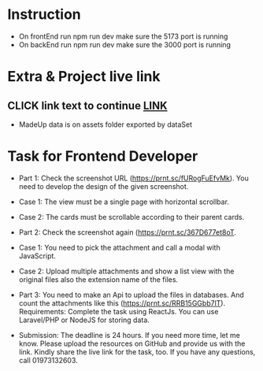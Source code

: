 # Instruction

-  On frontEnd run npm run dev make sure the 5173 port is running
-  On backEnd run npm run dev make sure the 3000 port is running

# Extra & Project live link

##  CLICK link text to continue [LINK](https://status-card-coral.vercel.app/)
-  MadeUp data is on assets folder exported by dataSet

# Task for Frontend Developer

-  Part 1: Check the screenshot URL (https://prnt.sc/fURogFuEfvMk). You need to develop the design of the given screenshot.
  -  Case 1: The view must be a single page with horizontal scrollbar.
  -  Case 2: The cards must be scrollable according to their parent cards.
-  Part 2: Check the screenshot again (https://prnt.sc/367D677et8oT.
  -  Case 1: You need to pick the attachment and call a modal with JavaScript.
  -  Case 2: Upload multiple attachments and show a list view with the original files also the extension name of the files.
-  Part 3: You need to make an Api to upload the files in databases. And count the attachments like this (https://prnt.sc/RRB15GGbb7lT).
   Requirements: Complete the task using ReactJs. You can use Laravel/PHP or NodeJS for storing data.

-  Submission:
   The deadline is 24 hours. If you need more time, let me know.
   Please upload the resources on GitHub and provide us with the link.
   Kindly share the live link for the task, too.
   If you have any questions, call 01973132603.
